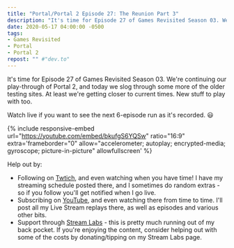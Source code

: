 ```yaml
---
title: "Portal/Portal 2 Episode 27: The Reunion Part 3"
description: "It's time for Episode 27 of Games Revisited Season 03. We're continuing our play-through of Portal 2, and today we slog through some more of the older testing sites. At least we're getting closer to current times. New stuff to play with too."
date: 2020-05-17 04:00:00 -0500
tags:
- Games Revisited
- Portal
- Portal 2
repost: "" #"dev.to"
---
```


It's time for Episode 27 of Games Revisited Season 03. We're continuing our play-through of Portal 2, and today we slog through some more of the older testing sites. At least we're getting closer to current times. New stuff to play with too.

Watch live if you want to see the next 6-episode run as it's recorded. :smiley:
<!--more-->

{% include responsive-embed url="https://youtube.com/embed/bkufgS6YQSw" ratio="16:9" extra='frameborder="0" allow="accelerometer; autoplay; encrypted-media; gyroscope; picture-in-picture" allowfullscreen' %}

Help out by:
 * Following on [Twtich](https://twitch.tv/AnonJr_Live), and even watching when you have time! I have my streaming schedule posted there, and I sometimes do random extras - so if you follow you'll get notified when I go live.
 * Subscribing on [YouTube](http://www.youtube.com/channel/UCXafqhKHbkSUIrq0LAuu0tw), and even watching there from time to time. I'll post all my Live Stream replays there, as well as episodes and various other bits.
 * Support through [Stream Labs](https://streamlabs.com/anonjr_live) - this is pretty much running out of my back pocket. If you're enjoying the content, consider helping out with some of the costs by donating/tipping on my Stream Labs page.
